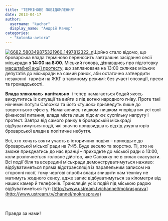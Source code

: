```yaml
---
title: "ТЕРМІНОВЕ ПОВІДОМЛЕННЯ"
date: 2013-04-17
author: 
  username: "kachor"
  display_name: "Андрій Качор"
categories: 
  - "kolonka-avtora"
---
```


[![6682_580349875321960_1497812322_n](https://mpz.brovary.org/wp-content/uploads/2013/04/6682_580349875321960_1497812322_n.jpg)](https://mpz.brovary.org/wp-content/uploads/2013/04/6682_580349875321960_1497812322_n.jpg)Щойно стало відомо, що броварська влада терміново переносить завтрашнє засідання сесії міськради **з 14:00 на 8:00.** Міський голова, дізнавшись про підготовку [масштабної акції протесту](https://mpz.brovary.org/u-brovarah-gotuyutsya-privesti-vladu-do-tyami-pryamim-vplivom-meshkantsi-vimagatimut-zupiniti-mazhorskiy-bezpryedyel-ta-skasuvati-nezakonne-pidvishhennya-komunalnih-tarifiv/), що запланована на 13:00 скликає міських депутатів до міськради на самий ранок, аби остаточно затвердити незаконні  тарифи на ЖКГ в таємному режимі: без участі опозиції, преси та громадськості.

**Влада злякалась  капітально**  і тепер намагається бодай якось викрутитись із ситуації та вийти з під вогню народного гніву. Проте такі нікчемні потуги Сапожка та його «тушок» призведуть лише до зворотнього ефекту. Намагаючись тишком-нишком «порішати» усі свої фінансові питання, влада міста лише підсилює суспільну напругу і протест. Завтра від самого ранку в броварській міськраді відбуватимуться події, які значно пришвидшать відхід узурпаторів броварської влади в політичне небуття.

Всі, хто хочуть взяти участь в історичних подіях – приходьте до броварської міської ради на 7:45. Буде весело та жорстко. Ті, хто не зможе приєднатись до нас вранці – приходьте до міської ради о 13:00, коли розпочнеться головне дійство, яке Сапожку не в силах скасувати. Всі події біля та всередині міськради демонструватимуться наживо: відбуватиметься пряма відотрансляція із паралельним записом на сторонні носії, тому чергові спроби влади знищити нам техніку не матимуть жодного сенсу, адже запис відбуватимуться за кілометри від наших камер й телефонів. Трансляція усіх подій під міською радою відбуватиметься тут: [http://www.ustream.tv/channel/mokrasprava](http://www.ustream.tv/channel/mokrasprava)

 [](https://vk.com/pravo.znaty.brovary)

Правда за нами!

